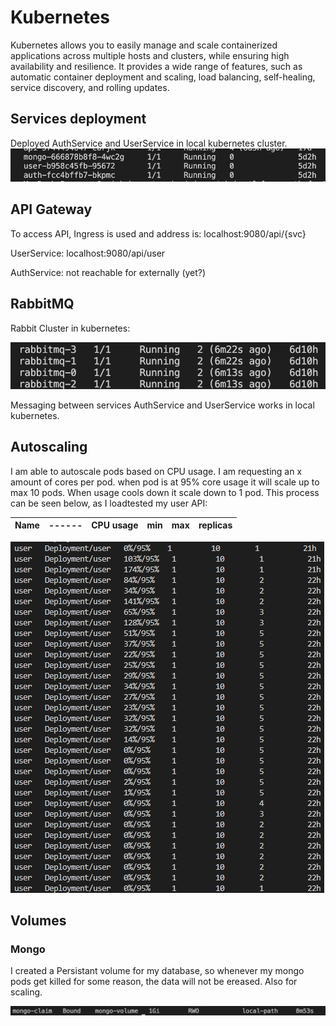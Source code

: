 # Kubernetes

Kubernetes allows you to easily manage and scale containerized applications across multiple hosts and clusters, while ensuring high availability and resilience. It provides a wide range of features, such as automatic container deployment and scaling, load balancing, self-healing, service discovery, and rolling updates.

## Services deployment
Deployed AuthService and UserService in local kubernetes cluster. ![kubernetes](https://github.com/Adv-Software-DeKeet/.github/blob/main/DeKeet%20(IP)/images/KubernetesPods.png)

## API Gateway
To access API, Ingress is used and address is: localhost:9080/api/{svc}

UserService: localhost:9080/api/user

AuthService: not reachable for externally (yet?)

## RabbitMQ
Rabbit Cluster in kubernetes:

![RabbitCluster](https://github.com/Adv-Software-DeKeet/.github/blob/main/DeKeet%20(IP)/images/RabbitCluster.png)

Messaging between services AuthService and UserService works in local kubernetes.

## Autoscaling

I am able to autoscale pods based on CPU usage. I am requesting an x amount of cores per pod. when pod is at 95% core usage it will scale up to max 10 pods. When usage cools down it scale down to 1 pod. This process can be seen below, as I loadtested my user API:

|  Name |  ------   | CPU usage | min | max | replicas|
|--|--|--|--|--|--|

![AutoScale](https://github.com/Adv-Software-DeKeet/.github/blob/main/DeKeet%20(IP)/images/Autoscale.png)

## Volumes

### Mongo

I created a Persistant volume for my database, so whenever my mongo pods get killed for some reason, the data will not be ereased. Also for scaling. 

![MongoPvc](https://github.com/Adv-Software-DeKeet/.github/blob/main/DeKeet%20(IP)/images/MongoPvc.png)
